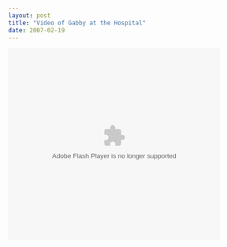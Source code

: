 ```yaml
---
layout: post
title: "Video of Gabby at the Hospital"
date: 2007-02-19
---
```


<embed width="430" height="389" type="application/x-shockwave-flash" wmode="transparent" src="http://s170.photobucket.com/player.swf?file=http://vid170.photobucket.com/albums/u252/mjpalad/b707c3ce.flv"></embed>
